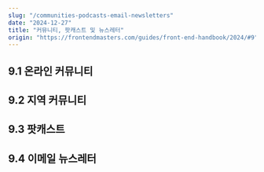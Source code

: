 ```yaml
---
slug: "/communities-podcasts-email-newsletters"
date: "2024-12-27"
title: "커뮤니티, 팟캐스트 및 뉴스레터"
origin: "https://frontendmasters.com/guides/front-end-handbook/2024/#9"
---
```


## 9.1 온라인 커뮤니티

## 9.2 지역 커뮤니티

## 9.3 팟캐스트

## 9.4 이메일 뉴스레터
